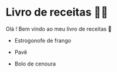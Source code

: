 # Livro de receitas :man_cook:

Olá ! Bem vindo ao meu livro de receitas :wave:

- Estrogonofe de frango

- Pavê

- Bolo de cenoura

  

